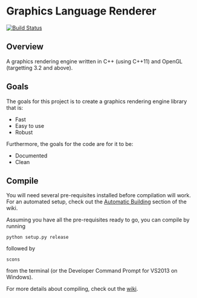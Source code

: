 Graphics Language Renderer
==========================

[![Build Status](https://travis-ci.org/jarrettchisholm/glr.png)](https://travis-ci.org/jarrettchisholm/glr)

Overview
--------
A graphics rendering engine written in C++ (using C++11) and OpenGL (targetting 3.2 and above).

Goals
-----
The goals for this project is to create a graphics rendering engine library that is:
- Fast
- Easy to use
- Robust

Furthermore, the goals for the code are for it to be:
- Documented
- Clean

Compile
-------
You will need several pre-requisites installed before compilation will work.  For an automated setup, check out
the [Automatic Building](https://github.com/jarrettchisholm/glr/wiki/Automatic-Building) section of the wiki.

Assuming you have all the pre-requisites ready to go, you can compile by running

    python setup.py release

followed by

    scons

from the terminal (or the Developer Command Prompt for VS2013 on Windows).

For more details about compiling, check out the [wiki](https://github.com/jarrettchisholm/glr/wiki).
